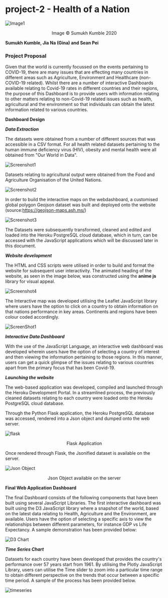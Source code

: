 # project-2 - Health of a Nation

![Image1](https://raw.githubusercontent.com/skumble27/project-2/main/images/nationshealth.jpg)

<div align="center">Image © Sumukh Kumble 2020</div>



**Sumukh Kumble, Jia Na (Gina) and Sean Pei**

### Project Proposal

Given that the world is currently focussed on the events pertaining to COVID-19, there are many issues that are effecting many countries in different areas such as Agriculture, Environment and Healthcare (non-COVID-19 related). Whilst there are a number of interactive Dashboards available relating to Covid-19 rates in different countries and their regions, the purpose of this Dashboard is to provide users with information relating to other matters relating to non-Covid-19 related issues such as health, agricultural and the environment so that individuals can obtain the latest information related to various countries.  

**Dashboard Design**

***Data Extraction***

The datasets were obtained from a number of different sources that was accessible in a CSV format. For all health related datasets pertaining to the human immune deficiency virus (HIV), obesity and mental health were all obtained from "Our World in Data". 

![Screenshot1](https://raw.githubusercontent.com/skumble27/project-2/main/images/Screenshot5.gif)

Datasets relating to agricultural output were obtained from the Food and Agriculture Organisation of the United Nations. 

![Screenshot2](https://raw.githubusercontent.com/skumble27/project-2/main/images/Screenshot6.gif)

In order to build the interactive maps on the webdashboard, a customised global polygon Geojson dataset was built and deployed onto the website (source:https://geojson-maps.ash.ms/)

![Screenshot3](https://raw.githubusercontent.com/skumble27/project-2/main/images/Screenshot9.gif)

The Datasets were subsequently transformed, cleaned and edited and loaded into the Heroku PostgreSQL cloud database, which in turn, can be accessed with the JavaScript applications which will be discussed later in this document. 

***Website development***

The HTML and CSS scripts were utilised in order to build and format the website for subsequent user interactivity. The animated heading of the website, as seen in the image below, was constructed using the **anime js** library for visual appeal. 

![Screenshot4](https://raw.githubusercontent.com/skumble27/project-2/main/images/Screenshot4.gif)

The Interactive map was developed utilising the Leaflet JavaScript library where users have the option to click on a country to obtain information on that nations performance in key areas. Continents and regions have been colour coded accordingly.

![ScreenShot1](https://raw.githubusercontent.com/skumble27/project-2/main/images/Screenshot10.gif)

***Interactive Data Dashboard***

With the use of the JavaScript Language, an interactive web dashboard was developed wherein users have the option of selecting a country of interest and then viewing the information pertaining to those regions. In this manner, users can get a quick glimpse of the issues relating to various countries apart from the primary focus that has been Covid-19. 

***Launching the website***

The web-based application was developed, compiled and launched through the Heroku Development Portal. In a streamlined process, the previously cleaned datasets relating to each country were loaded onto the Heroku PostgreSQL cloud database.

Through the Python Flask application, the Heroku PostgreSQL database was accessed, rendered into a Json object and dumped onto the web server. 

![flask](https://raw.githubusercontent.com/skumble27/project-2/main/images/flaskapp.png)

<div align="center">Flask Application</div>

Once rendered through Flask, the Jsonified dataset is available on the server.

![Json Object](https://raw.githubusercontent.com/skumble27/project-2/main/images/jsonobject.png)

<div align="center">Json Object available on the server</div>

**Final Web Application Dashboard**

The final Dashboard consists of the following components that have been built using several JavaScript Libraries. The first interactive dashboard was built using the D3 JavaScript library where a snapshot of the world, based on the latest data relating to Health, Agriculture and the Environment, are available. Users have the option of selecting a specific axis to view the relationships between different parameters, for instance GDP vs Life Expectancy. A sample demonstration has been provided below:

![D3 Chart](https://raw.githubusercontent.com/skumble27/project-2/main/images/d3chart.gif)

***Time Series Chart*** 

Datasets for each country have been developed that provides the country's performance over 57 years start from 1961. By utilising the Plotly JavaScript Library, users can utilise the Time slider to zoom into a particular time range to obtain different perspective on the trends that occur between a specific time period. A sample of the process has been provided below.

![timeseries](https://raw.githubusercontent.com/skumble27/project-2/main/images/timeseriesplotly.gif)